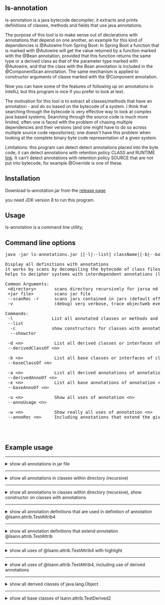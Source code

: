 ## ls-annotation

ls-annotation is a java bytecode decompiler; it extracts and prints definitions of classes, methods and fields that use java annotations.

The purpose of this tool is to make sense out of declarations with annotations that depend on one another, an example for this kind of dependencies is @Autowire from Spring Boot:
In Spring Boot a function that is marked with @Autowire will get the value returned by a function marked with the @Bean annotation, provided that this function
returns the same type or a derived class as that of the parameter type marked with @Autowire, and that the class with the Bean annotation is included in the @ComponentScan annotation.
The same mechanism is applied to constructor arguments of classe marked with the @Component annotation.

Now you can have some of the features of following up on annotations in IntelliJ, but this program is nice if you prefer to look at text.

The motivation for this tool is to extract all classes/methods that have an annotation - and do so based on the bytecode of a system. I think that searching through the bytecode is very effective way to look at complex java based systems; Searching through the source code is much more limited, often one is faced with the problem of chasing multiple dependencies and their versions (and one might have to do so across multiple source code repositories); one doesn't have this problem when looking at the complete binary byte code representation of a given system.

Limitations: this program can detect detect annotations placed into the byte code, it can detect annotations with retention policy CLASS and RUNTIME [link](https://docs.oracle.com/javase/7/docs/api/java/lang/annotation/RetentionPolicy.html). It can't detect annotations with retention policy SOURCE that are not put into bytecode, for example @Override is one of these.

## Installation 

Download ls-annotation.jar from the [release page](https://github.com/MoserMichael/ls-annotations/releases/)

you need JDK version 8 to run this program.

## Usage

ls-annotation is a command line utility;


## Command line options
<pre>
java -jar ls-annotations.jar [[-l|--list] className|[-b|--baseOf] className]|[[-d|--derivedOf]] [--scanRec|-r] [&lt;directory&gt;|&lt;jar file&gt;]*

Display all definitions with annotations
it works by scans by decompiling the bytecode of class files selectively to shows all definitions with annotations.
helps to decipher systems with interdependent annotations (like spring/grpc, etc)

Common Arguments:
 &lt;directory&gt;       scans directory recursively for jarsa nd object files to scan
 &lt;jar file&gt;        scans jar file
 --scanRec -r      scans jars contained in jars (default off) (optional)
 -v                (debug) very verbose, trace objectweb events

Commands:
 -l               List all annotated classes or methods and show the annotations
 --list
  -c              show constructors for classes with annotations (for -l)
  --showctor

 -d &lt;n&gt;            List all derived classes or interfaces of class/interface &lt;n&gt;
 --derivedClassOf &lt;n&gt;

 -b &lt;n&gt;            List all base classes or interfaces of class/interface &lt;n&gt;
 --baseClassOf &lt;n&gt;

 -a &lt;n&gt;            List all derived annotations of annotation &lt;n&gt;
 --derivedAnnoOf &lt;n&gt;
 -e &lt;n&gt;            List all base annotations of annotation &lt;n&gt;
 --baseAnnoOf &lt;n&gt;

 -u &lt;n&gt;            Show all uses of annotation &lt;n&gt;
 --annoUsage &lt;n&gt;

 -w &lt;n&gt;            Show really all uses of annotation &lt;n&gt;
 --annoRec &lt;n&gt;     Including annotations that extend the given one and their usage



</pre>

## Example usage

    
<hr>
<details>
<summary>show all annotations in jar file</summary>
  

Command: <code>java -jar ls-annotations.jar -l ./ls-annotations/build/libs/ls-annotations.jar</code>

<pre>
    File: ./ls-annotations/build/libs/ls-annotations.jar - org/objectweb/asm/ClassReader.class
    
    public class org.objectweb.asm.ClassReader{
    
        @java.lang.Deprecated
        public final deprecated byte[] b;}
    
    File: ./ls-annotations/build/libs/ls-annotations.jar - org/objectweb/asm/ClassWriter.class
    
    public class org.objectweb.asm.ClassWriter
      extends org.objectweb.asm.ClassVisitor{
    
        @java.lang.Deprecated
        public deprecated int newHandle(int,java.lang.String,java.lang.String,java.lang.String);
    }
    
    File: ./ls-annotations/build/libs/ls-annotations.jar - org/objectweb/asm/Handle.class
    
    public final class org.objectweb.asm.Handle{
    
        @java.lang.Deprecated
        public deprecated &lt;init&gt;(int,java.lang.String,java.lang.String,java.lang.String);
    }
    
    File: ./ls-annotations/build/libs/ls-annotations.jar - org/objectweb/asm/MethodVisitor.class
    
    public abstract class org.objectweb.asm.MethodVisitor{
    
        @java.lang.Deprecated
        public deprecated void visitMethodInsn(int,java.lang.String,java.lang.String,java.lang.String);
    }
    
    File: ./ls-annotations/build/libs/ls-annotations.jar - org/objectweb/asm/Opcodes.class
    
    public abstract interface org.objectweb.asm.Opcodes{
    
        @java.lang.Deprecated
        public static final deprecated int ASM10_EXPERIMENTAL = 17432576;}
    

<pre>  
  
</details>

    
<hr>
<details>
<summary>show all annotations in classes within directory (recursive)</summary>
  

Command: <code>java -jar ls-annotations.jar -l ./ls-annotations/build/classes</code>

<pre>
    File: ./ls-annotations/build/classes/java/test/lsann/AppTest.class
    
    public class lsann.AppTest{
    
        @org.junit.Test
        public void testScanAnnotations();
    
    
        @org.junit.Test
        public void testScanAnnotationsAndShowCtor();
    
    
        @org.junit.Test
        public void testShowDerived();
    
    
        @org.junit.Test
        public void testAnnotationUsage();
    }
    
    File: ./ls-annotations/build/classes/java/test/lsann/attrib/ClassWithAnnotations.class
    
    
    @org.springframework.boot.autoconfigure.SpringBootApplication(
        scanBasePackages={
            "com.max.b2c.*"})
    @org.springframework.context.annotation.ComponentScan(
        basePackages={
            "arg.a",
            "org.b"},
        excludeFilters={
            @org.springframework.context.annotation.ComponentScan$Filter(
                    type=org.springframework.context.annotation.FilterType.CUSTOM,
                    classes={
                        lsann.attrib.ClassWithAnnotations.class}),
            @org.springframework.context.annotation.ComponentScan$Filter(
                    type=org.springframework.context.annotation.FilterType.CUSTOM,
                    classes={
                        org.springframework.boot.autoconfigure.AutoConfigurationExcludeFilter.class})})
    public class lsann.attrib.ClassWithAnnotations{
    
        @org.springframework.context.annotation.Bean
        public lsann.attrib.ClassWithAnnotations outgoingMessageBuilderFactory(
                @org.springframework.beans.factory.annotation.Autowired
                java.util.List,
                @org.springframework.beans.factory.annotation.Value(
                    value="${external.s3.region}")
                java.lang.String,
                @org.springframework.beans.factory.annotation.Value(
                    value="${external.s3.bucket}")
                java.lang.String,
                @org.springframework.beans.factory.annotation.Value(
                    value="${external.s3.min-message-size-bytes}")
                int,
                @org.springframework.beans.factory.annotation.Value(
                    value="${external.s3.upload-part-size-bytes}")
                int);
    }
    
    File: ./ls-annotations/build/classes/java/test/lsann/attrib/TestDerived2.class
    
    public class lsann.attrib.TestDerived2
      extends lsann.attrib.TestDerivedClass{
    
        @lsann.attrib.TestAttrib4
         java.lang.String member;
        @lsann.attrib.TestAttrib4
        public void setMe(java.lang.String);
    }
    
    File: ./ls-annotations/build/classes/java/test/lsann/attrib/TestAttrib.class
    
    public @interface lsann.attrib.TestAttrib
      implements java.lang.annotation.Annotation{
        public abstract java.lang.String name();
    }
    
    File: ./ls-annotations/build/classes/java/test/lsann/attrib/TestBaseClass.class
    
    
    @lsann.attrib.TestAttrib4
    public class lsann.attrib.TestBaseClass{
    }
    
    File: ./ls-annotations/build/classes/java/test/lsann/attrib/TestAttrib4.class
    
    
    @lsann.attrib.TestAttrib2
    public @interface lsann.attrib.TestAttrib4
      implements java.lang.annotation.Annotation{
    }
    
    File: ./ls-annotations/build/classes/java/test/lsann/attrib/TestAttrib2.class
    
    
    @lsann.attrib.TestAttrib(
        name="kuku")
    public @interface lsann.attrib.TestAttrib2
      implements java.lang.annotation.Annotation{
    }
    
    File: ./ls-annotations/build/classes/java/test/lsann/attrib/ClassWithAnnotations$NestedClass$NestedLevelTwoClass.class
    
    
    @org.springframework.stereotype.Component
    public class lsann.attrib.ClassWithAnnotations$NestedClass$NestedLevelTwoClass{
    }
    
    File: ./ls-annotations/build/classes/java/test/lsann/attrib/ClassWithAnnotations$NestedClass.class
    
    
    @org.springframework.stereotype.Component
    public class lsann.attrib.ClassWithAnnotations$NestedClass{
    }
    
    File: ./ls-annotations/build/classes/java/test/lsann/attrib/TestAttrib3.class
    
    
    @lsann.attrib.TestAttrib(
        name="kuku")
    public @interface lsann.attrib.TestAttrib3
      implements java.lang.annotation.Annotation{
    }
    

<pre>  
  
</details>

    
<hr>
<details>
<summary>show all annotations in classes within directory (recursive), show constructor on classes with annotations</summary>
  

Command: <code>java -jar ls-annotations.jar -l ./ls-annotations/build/classes -c</code>

<pre>
    File: ./ls-annotations/build/classes/java/test/lsann/AppTest.class
    
    public class lsann.AppTest{
    
        @org.junit.Test
        public void testScanAnnotations();
    
    
        @org.junit.Test
        public void testScanAnnotationsAndShowCtor();
    
    
        @org.junit.Test
        public void testShowDerived();
    
    
        @org.junit.Test
        public void testAnnotationUsage();
    }
    
    File: ./ls-annotations/build/classes/java/test/lsann/attrib/ClassWithAnnotations.class
    
    
    @org.springframework.boot.autoconfigure.SpringBootApplication(
        scanBasePackages={
            "com.max.b2c.*"})
    @org.springframework.context.annotation.ComponentScan(
        basePackages={
            "arg.a",
            "org.b"},
        excludeFilters={
            @org.springframework.context.annotation.ComponentScan$Filter(
                    type=org.springframework.context.annotation.FilterType.CUSTOM,
                    classes={
                        lsann.attrib.ClassWithAnnotations.class}),
            @org.springframework.context.annotation.ComponentScan$Filter(
                    type=org.springframework.context.annotation.FilterType.CUSTOM,
                    classes={
                        org.springframework.boot.autoconfigure.AutoConfigurationExcludeFilter.class})})
    public class lsann.attrib.ClassWithAnnotations{
        public &lt;init&gt;(java.lang.String,java.lang.String,int,boolean);
    
    
        @org.springframework.context.annotation.Bean
        public lsann.attrib.ClassWithAnnotations outgoingMessageBuilderFactory(
                @org.springframework.beans.factory.annotation.Autowired
                java.util.List,
                @org.springframework.beans.factory.annotation.Value(
                    value="${external.s3.region}")
                java.lang.String,
                @org.springframework.beans.factory.annotation.Value(
                    value="${external.s3.bucket}")
                java.lang.String,
                @org.springframework.beans.factory.annotation.Value(
                    value="${external.s3.min-message-size-bytes}")
                int,
                @org.springframework.beans.factory.annotation.Value(
                    value="${external.s3.upload-part-size-bytes}")
                int);
    }
    
    File: ./ls-annotations/build/classes/java/test/lsann/attrib/TestDerived2.class
    
    public class lsann.attrib.TestDerived2
      extends lsann.attrib.TestDerivedClass{
    
        @lsann.attrib.TestAttrib4
         java.lang.String member;
        @lsann.attrib.TestAttrib4
        public void setMe(java.lang.String);
    }
    
    File: ./ls-annotations/build/classes/java/test/lsann/attrib/TestAttrib.class
    
    public @interface lsann.attrib.TestAttrib
      implements java.lang.annotation.Annotation{
        public abstract java.lang.String name();
    }
    
    File: ./ls-annotations/build/classes/java/test/lsann/attrib/TestBaseClass.class
    
    
    @lsann.attrib.TestAttrib4
    public class lsann.attrib.TestBaseClass{
        public &lt;init&gt;();
    }
    
    File: ./ls-annotations/build/classes/java/test/lsann/attrib/TestAttrib4.class
    
    
    @lsann.attrib.TestAttrib2
    public @interface lsann.attrib.TestAttrib4
      implements java.lang.annotation.Annotation{
    }
    
    File: ./ls-annotations/build/classes/java/test/lsann/attrib/TestAttrib2.class
    
    
    @lsann.attrib.TestAttrib(
        name="kuku")
    public @interface lsann.attrib.TestAttrib2
      implements java.lang.annotation.Annotation{
    }
    
    File: ./ls-annotations/build/classes/java/test/lsann/attrib/ClassWithAnnotations$NestedClass$NestedLevelTwoClass.class
    
    
    @org.springframework.stereotype.Component
    public class lsann.attrib.ClassWithAnnotations$NestedClass$NestedLevelTwoClass{
        public &lt;init&gt;(
                @org.springframework.beans.factory.annotation.Autowired
                java.lang.String);
    }
    
    File: ./ls-annotations/build/classes/java/test/lsann/attrib/ClassWithAnnotations$NestedClass.class
    
    
    @org.springframework.stereotype.Component
    public class lsann.attrib.ClassWithAnnotations$NestedClass{
        public &lt;init&gt;(
                @org.springframework.beans.factory.annotation.Autowired
                int);
    }
    
    File: ./ls-annotations/build/classes/java/test/lsann/attrib/TestAttrib3.class
    
    
    @lsann.attrib.TestAttrib(
        name="kuku")
    public @interface lsann.attrib.TestAttrib3
      implements java.lang.annotation.Annotation{
    }
    

<pre>  
  
</details>

    
<hr>
<details>
<summary>show all annotation definitions that are used in definition of annotation @lsann.attrib.TestAttrib4</summary>
  

Command: <code>java -jar ls-annotations.jar -e @lsann.attrib.TestAttrib4 ./ls-annotations/build/classes</code>

<pre>
    
    @lsann.attrib.TestAttrib2
    public @interface lsann.attrib.TestAttrib4
      implements java.lang.annotation.Annotation{
    }
    
    
    @lsann.attrib.TestAttrib(
        name="kuku")
    public @interface lsann.attrib.TestAttrib2
      implements java.lang.annotation.Annotation{
    }
    
    public @interface lsann.attrib.TestAttrib
      implements java.lang.annotation.Annotation{
        public abstract java.lang.String name();
    }
    

<pre>  
  
</details>

    
<hr>
<details>
<summary>show all annotation definitions that extend annotation @lsann.attrib.TestAttrib</summary>
  

Command: <code>java -jar ls-annotations.jar -a @lsann.attrib.TestAttrib ./ls-annotations/build/classes</code>

<pre>
    public @interface lsann.attrib.TestAttrib
      implements java.lang.annotation.Annotation{
        public abstract java.lang.String name();
    }
    
    
    @lsann.attrib.TestAttrib(
        name="kuku")
    public @interface lsann.attrib.TestAttrib2
      implements java.lang.annotation.Annotation{
    }
    
    
    @lsann.attrib.TestAttrib2
    public @interface lsann.attrib.TestAttrib4
      implements java.lang.annotation.Annotation{
    }
    
    
    @lsann.attrib.TestAttrib(
        name="kuku")
    public @interface lsann.attrib.TestAttrib3
      implements java.lang.annotation.Annotation{
    }
    

<pre>  
  
</details>

    
<hr>
<details>
<summary>show all uses of @lsann.attrib.TestAttrib4 with highlight</summary>
  

Command: <code>java -jar ls-annotations.jar -u @lsann.attrib.TestAttrib4 ./ls-annotations/build/classes</code>

<pre>
    public class lsann.attrib.TestDerived2
      extends lsann.attrib.TestDerivedClass{
    
        <b>@lsann.attrib.TestAttrib4</b>
         java.lang.String member;
        <b>@lsann.attrib.TestAttrib4</b>
        public void setMe(java.lang.String);
    }
    
    
    <b>@lsann.attrib.TestAttrib4</b>
    public class lsann.attrib.TestBaseClass{
    }
    

<pre>  
  
</details>

    
<hr>
<details>
<summary>show all uses of @lsann.attrib.TestAttrib4, including use of derived annotations </summary>
  

Command: <code>java -jar ls-annotations.jar -w @lsann.attrib.TestAttrib ./ls-annotations/build/classes</code>

<pre>
    public @interface lsann.attrib.TestAttrib
      implements java.lang.annotation.Annotation{
        public abstract java.lang.String name();
    }
    
    
    @lsann.attrib.TestAttrib(
        name="kuku")
    public @interface lsann.attrib.TestAttrib2
      implements java.lang.annotation.Annotation{
    }
    
    
    @lsann.attrib.TestAttrib2
    public @interface lsann.attrib.TestAttrib4
      implements java.lang.annotation.Annotation{
    }
    
    public class lsann.attrib.TestDerived2
      extends lsann.attrib.TestDerivedClass{
    
        <b>@lsann.attrib.TestAttrib4</b>
         java.lang.String member;
        <b>@lsann.attrib.TestAttrib4</b>
        public void setMe(java.lang.String);
    }
    
    
    <b>@lsann.attrib.TestAttrib4</b>
    public class lsann.attrib.TestBaseClass{
    }
    
    
    @lsann.attrib.TestAttrib(
        name="kuku")
    public @interface lsann.attrib.TestAttrib3
      implements java.lang.annotation.Annotation{
    }
    

<pre>  
  
</details>

    
<hr>
<details>
<summary>show all derived classes of java.lang.Object</summary>
  

Command: <code>java -jar ls-annotations.jar -l ./ls-annotations/build/classes -d java.lang.Object</code>

<pre>
    java.lang.Object
        lsann.AllJarClassVisitors lsann.ClassHierarchyAsmClassVisitor$ClassEntryData@300ffa5d
        lsann.AllJarClassVisitors$1 lsann.ClassHierarchyAsmClassVisitor$ClassEntryData@1f17ae12
        lsann.AllJarClassVisitors$AnnoDeclGraphJarClassVisitor$1 lsann.ClassHierarchyAsmClassVisitor$ClassEntryData@4d405ef7
        lsann.AllJarClassVisitors$AnnoDeclGraphJarClassVisitor$ShowAnnotationUsage lsann.ClassHierarchyAsmClassVisitor$ClassEntryData@6193b845
        lsann.AllJarClassVisitors$AnnoDeclGraphJarClassVisitor$ShowUsageRecursive lsann.ClassHierarchyAsmClassVisitor$ClassEntryData@2e817b38
        lsann.AppTest lsann.ClassHierarchyAsmClassVisitor$ClassEntryData@c4437c4
        lsann.AstDefinition lsann.ClassHierarchyAsmClassVisitor$ClassEntryData@433c675d
        lsann.AstDefinition$AnnotationBaseRep lsann.ClassHierarchyAsmClassVisitor$ClassEntryData@3f91beef
            lsann.AstDefinition$AnnotationCompoundRep lsann.ClassHierarchyAsmClassVisitor$ClassEntryData@1a6c5a9e
                lsann.AstDefinition$AnnotationArrayRep lsann.ClassHierarchyAsmClassVisitor$ClassEntryData@37bba400
                lsann.AstDefinition$AnnotationRep lsann.ClassHierarchyAsmClassVisitor$ClassEntryData@179d3b25
                    lsann.AstDefinition$AnnotationNestedRep lsann.ClassHierarchyAsmClassVisitor$ClassEntryData@254989ff
            lsann.AstDefinition$AnnotationEnumValRep lsann.ClassHierarchyAsmClassVisitor$ClassEntryData@5d099f62
            lsann.AstDefinition$AnnotationValueRep lsann.ClassHierarchyAsmClassVisitor$ClassEntryData@37f8bb67
        lsann.AstDefinition$RepBase lsann.ClassHierarchyAsmClassVisitor$ClassEntryData@49c2faae
            lsann.AstDefinition$ClassRep lsann.ClassHierarchyAsmClassVisitor$ClassEntryData@20ad9418
            lsann.AstDefinition$FieldRep lsann.ClassHierarchyAsmClassVisitor$ClassEntryData@31cefde0
            lsann.AstDefinition$MethodParamRep lsann.ClassHierarchyAsmClassVisitor$ClassEntryData@439f5b3d
            lsann.AstDefinition$MethodRep lsann.ClassHierarchyAsmClassVisitor$ClassEntryData@1d56ce6a
        lsann.AstVisitorEvents lsann.ClassHierarchyAsmClassVisitor$ClassEntryData@5197848c
            lsann.AllJarClassVisitors$AnnoDeclGraphJarClassVisitor$AnnoDeclGraphAstVisitorEvents lsann.ClassHierarchyAsmClassVisitor$ClassEntryData@17f052a3
            lsann.AllJarClassVisitors$LsAnnotationJarClassVisitor$LsAstVisitorEvents lsann.ClassHierarchyAsmClassVisitor$ClassEntryData@2e0fa5d3
        lsann.ClassHierarchyAsmClassVisitor$ClassEntryData lsann.ClassHierarchyAsmClassVisitor$ClassEntryData@5010be6
        lsann.SpringBootAutowireAnalyser lsann.ClassHierarchyAsmClassVisitor$ClassEntryData@685f4c2e
        lsann.asmtools.AsmAccessNames lsann.ClassHierarchyAsmClassVisitor$ClassEntryData@7daf6ecc
        lsann.asmtools.AsmAccessNames$Entry lsann.ClassHierarchyAsmClassVisitor$ClassEntryData@2e5d6d97
        lsann.asmtools.SigParse lsann.ClassHierarchyAsmClassVisitor$ClassEntryData@238e0d81
        lsann.asmtools.SigParse$PosParse lsann.ClassHierarchyAsmClassVisitor$ClassEntryData@31221be2
        lsann.asmtools.TracingVisitors lsann.ClassHierarchyAsmClassVisitor$ClassEntryData@377dca04
        lsann.attrib.ClassWithAnnotations lsann.ClassHierarchyAsmClassVisitor$ClassEntryData@728938a9
        lsann.attrib.ClassWithAnnotations$NestedClass lsann.ClassHierarchyAsmClassVisitor$ClassEntryData@21b8d17c
        lsann.attrib.ClassWithAnnotations$NestedClass$NestedLevelTwoClass lsann.ClassHierarchyAsmClassVisitor$ClassEntryData@6433a2
        lsann.attrib.TestAttrib lsann.ClassHierarchyAsmClassVisitor$ClassEntryData@5910e440
        lsann.attrib.TestAttrib2 lsann.ClassHierarchyAsmClassVisitor$ClassEntryData@6267c3bb
        lsann.attrib.TestAttrib3 lsann.ClassHierarchyAsmClassVisitor$ClassEntryData@533ddba
        lsann.attrib.TestAttrib4 lsann.ClassHierarchyAsmClassVisitor$ClassEntryData@246b179d
        lsann.attrib.TestBaseClass lsann.ClassHierarchyAsmClassVisitor$ClassEntryData@7a07c5b4
            lsann.attrib.TestDerivedClass lsann.ClassHierarchyAsmClassVisitor$ClassEntryData@26a1ab54
                lsann.attrib.TestDerived2 lsann.ClassHierarchyAsmClassVisitor$ClassEntryData@3d646c37
        lsann.attrib.TestInterface lsann.ClassHierarchyAsmClassVisitor$ClassEntryData@41cf53f9
            lsann.attrib.TestDerivedClass lsann.ClassHierarchyAsmClassVisitor$ClassEntryData@26a1ab54
                lsann.attrib.TestDerived2 lsann.ClassHierarchyAsmClassVisitor$ClassEntryData@3d646c37
        lsann.cmd.App lsann.ClassHierarchyAsmClassVisitor$ClassEntryData@5a10411
        lsann.fileio.JarClassVisitor lsann.ClassHierarchyAsmClassVisitor$ClassEntryData@2ef1e4fa
            lsann.AllJarClassVisitors$AnnoDeclGraphJarClassVisitor lsann.ClassHierarchyAsmClassVisitor$ClassEntryData@306a30c7
            lsann.AllJarClassVisitors$ClassHierarchyJarClassVisitor lsann.ClassHierarchyAsmClassVisitor$ClassEntryData@b81eda8
            lsann.AllJarClassVisitors$LsAnnotationJarClassVisitor lsann.ClassHierarchyAsmClassVisitor$ClassEntryData@68de145
            lsann.cmd.App$1 lsann.ClassHierarchyAsmClassVisitor$ClassEntryData@27fa135a
        lsann.fileio.JarReader lsann.ClassHierarchyAsmClassVisitor$ClassEntryData@46f7f36a
        lsann.fileio.JarReader$1 lsann.ClassHierarchyAsmClassVisitor$ClassEntryData@421faab1
        lsann.fileio.JarReader$PathName lsann.ClassHierarchyAsmClassVisitor$ClassEntryData@2b71fc7e
        lsann.graph.HierarchyGraph lsann.ClassHierarchyAsmClassVisitor$ClassEntryData@5ce65a89
        lsann.graph.HierarchyGraph$Entry lsann.ClassHierarchyAsmClassVisitor$ClassEntryData@25f38edc
        lsann.graph.HierarchyGraph$HierarchyGraphVisitor lsann.ClassHierarchyAsmClassVisitor$ClassEntryData@1a86f2f1
            lsann.AllJarClassVisitors$AnnoDeclGraphJarClassVisitor$1 lsann.ClassHierarchyAsmClassVisitor$ClassEntryData@4d405ef7
            lsann.AllJarClassVisitors$AnnoDeclGraphJarClassVisitor$ShowAnnotationUsage lsann.ClassHierarchyAsmClassVisitor$ClassEntryData@6193b845
            lsann.AllJarClassVisitors$AnnoDeclGraphJarClassVisitor$ShowUsageRecursive lsann.ClassHierarchyAsmClassVisitor$ClassEntryData@2e817b38
            lsann.graph.HierarchyGraphVisitors$ShowHierarchyVisitor lsann.ClassHierarchyAsmClassVisitor$ClassEntryData@3eb07fd3
        lsann.graph.HierarchyGraph$LinkEntry lsann.ClassHierarchyAsmClassVisitor$ClassEntryData@506c589e
        lsann.graph.HierarchyGraphVisitors lsann.ClassHierarchyAsmClassVisitor$ClassEntryData@69d0a921
        lsann.graph.HierarchyGraphVisitors$ShowHierarchyVisitor lsann.ClassHierarchyAsmClassVisitor$ClassEntryData@3eb07fd3
        lsann.util.Pair lsann.ClassHierarchyAsmClassVisitor$ClassEntryData@446cdf90
        lsann.util.StrUtil lsann.ClassHierarchyAsmClassVisitor$ClassEntryData@799f7e29

<pre>  
  
</details>

    
<hr>
<details>
<summary>show all base classes of lsann.attrib.TestDerived2</summary>
  

Command: <code>java -jar ls-annotations.jar -l ./ls-annotations/build/classes -b lsann.attrib.TestDerived2</code>

<pre>
    lsann.attrib.TestDerived2 lsann.ClassHierarchyAsmClassVisitor$ClassEntryData@79fc0f2f
        lsann.attrib.TestDerivedClass lsann.ClassHierarchyAsmClassVisitor$ClassEntryData@1f17ae12
            lsann.attrib.TestBaseClass lsann.ClassHierarchyAsmClassVisitor$ClassEntryData@4d405ef7
                java.lang.Object
            lsann.attrib.TestInterface lsann.ClassHierarchyAsmClassVisitor$ClassEntryData@6193b845
                java.lang.Object

<pre>  
  
</details>

